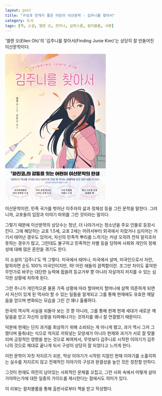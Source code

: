 ```yaml
---
layout: post
title: "구성과 전개가 좋은 어린이 이산문학 - 김주니를 찾아서"
category: 도서
tags: [책, 소설, 엘렌 오, 천미나, 길벗스쿨, 컬처블룸, 서평]
---
```


'엘렌 오(Ellen Oh)'의
'김주니를 찾아서(Finding Junie Kim)'는
상당히 잘 만들어진 이산문학이다.

![표지](/images/book/finding-junie-kim-book-h480.jpg)

이산문학이란, 민족 국가를 벗어난 이주자의 삶과 정체성 등을 그린 문학을 말한다.
그러니까, 교포들의 입장과 이야기 따위를 그린 것이라는 말이다.

그렇기 때문에 이산문학의 상당수는 청년, 더 나아가서는 청소년을 주요 인물로 등장시킨다.
그에 해당하는 교포 1.5세, 교포 2세는
어려서부터 외국에서 자랐거나
심지어는 거기서 태어난 경우도 있어서,
자신의 민족적 뿌리를 느끼기는 커녕
오히려 전혀 알지조차 못하는 경우가 많고,
그런데도 불구하고 민족적인 차별 등을 당하며
사회와 개인의 정체성에 대해 많은 혼란을 겪기도 한다.

이 소설의 '김주니'도 딱 그렇다.
미국에서 태어나,
미국에서 살며,
미국인으로서 자란,
말하자면 순도 100% 미국인이지만,
하!
어린 애들의 끔찍함이란.
조그만 차이도 흉악한 무언가로 바꾸는 대단한 능력에 휩쓸려
등교거부 뿐 아니라 자살까지 저지를 수 있는
심각한 상황에 처하게 된다.

그런 주니가 개인적으론 물론 가족 상황에 따라
할아버지 할머니에 살짝 의존하게 되면서
자신이 있게 된 역사라 할 수 있는 일들을 알게되고
그를 통해 현재에도 유효한 깨달음을 얻으며
변화되는 모습을 그린 건 꽤나 훌륭하다.

한국의 역사적 사실을 되돌아 보는 것 뿐 아니라,
그를 통해 현재 현재 세대가 새로운 깨달음을 얻고
자신의 상황을 타파해나가는 것까지를
꽤나 잘 연결했기 때문이다.

덕분에
현재는 단지 과거를 회상하기 위해 소비되는 게 아니게 됐고,
과거 역시 그저 그랬다며 들춰내는 식으로 억지로 끼워넣는 모양새가 아니라
현재와 과거가 서로 잘 맞물리며
긍정적인 영향을 받는 것으로 짜여져서,
무엇보다 김주니로 시작한 이야기가 김주니의 것으로 제대로 끝나게 되서
구성이 상당히 잘 되었다고 느끼게 한다.

이런 문학이 자칫 저지르기 쉬운,
막상 이야기가 시작된 지점인 현재 이야기를 소홀히하는 실수를 저지르지 않고
전체적인 이야기의 구성과 완결성을 높인 것은 칭찬할 만하다.

그것이 현재도 여전히 남아있는 사회적인 문제를 꼬집고,
그런 사회 속에서 어떻게 살아가야하는가에 대한
일종의 가이드를 제시한다는 점에서도 의미가 있다.



<div class="im im-info">
이 리뷰는 컬처블룸을 통해 출판사로부터 책을 받고 작성했다.
</div>
